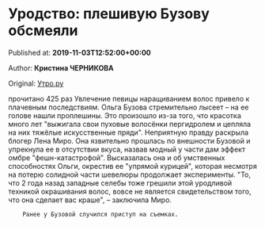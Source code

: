 
# Уродство: плешивую Бузову обсмеяли

Published at: **2019-11-03T12:52:00+00:00**

Author: **Кристина ЧЕРНИКОВА**

Original: [Утро.ру](https://utro.ru/showbiz/2019/11/03/1423177.shtml)

прочитано 425 раз
Увлечение певицы наращиванием волос привело к плачевным последствиям.
Ольга Бузова стремительно лысеет – на ее голове нашли проплешины. Это произошло из-за того, что красотка много лет "выжигала свои пуховые волосёнки пергидролем и цепляла на них тяжёлые искусственные пряди". Неприятную правду раскрыла блогер Лена Миро.
Она язвительно прошлась по внешности Бузовой и упрекнула ее в отсутствии вкуса, назвав модный у части дам эффект омбре "фешн-катастрофой". Высказалась она и об умственных способностях Ольги, окрестив ее "упрямой курицей", которая несмотря на потерю солидной части шевелюры продолжает эксперименты.
"То, что 2 года назад западные селебы тоже грешили этой уродливой техникой окрашивания волос, вовсе не является свидетельством того, что она сделает вас краше", – заключила Миро.

        Ранее у Бузовой случился приступ на съемках.
      
